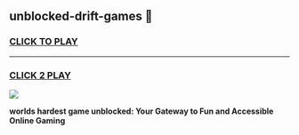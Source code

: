 
## unblocked-drift-games 👋
<h3>
<a href="https://premium.freeplayer.one?title=unblocked-drift-games&ref=14F">CLICK TO PLAY</a></h3>
<hr>

<h3>
<a href="https://premium.freeplayer.one?title=unblocked-drift-games&ref=14F">CLICK 2 PLAY</a>
  
</h3>

<a href="https://premium.freeplayer.one?title=unblocked-drift-games&ref=12F/"><img src="https://clearcache.store/games.png"></a>


**worlds hardest game unblocked: Your Gateway to Fun and Accessible Online Gaming**
